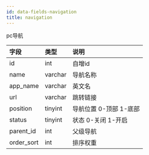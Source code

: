 ```yaml
---
id: data-fields-navigation
title: navigation
---
```


pc导航

| 字段 | 类型 | 说明 |
| :- | :- | :- |
| id | int | 自增id |
| name | varchar | 导航名称 |
| app_name | varchar | 英文名 |
| url | varchar | 跳转链接 |
| position | tinyint | 导航位置 0-顶部 1-底部 |
| status | tinyint | 状态 0-关闭 1-开启 |
| parent_id | int | 父级导航 |
| order_sort | int | 排序权重 |
